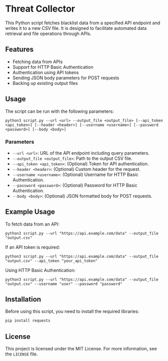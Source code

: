 # Threat Collector

This Python script fetches blacklist data from a specified API endpoint and writes it to a new CSV file. It is designed to facilitate automated data retrieval and file operations through APIs.

## Features

- Fetching data from APIs
- Support for HTTP Basic Authentication
- Authentication using API tokens
- Sending JSON body parameters for POST requests
- Backing up existing output files

## Usage

The script can be run with the following parameters:

```
python3 script.py --url <url> --output_file <output_file> [--api_token <api_token>] [--header <header>] [--username <username>] [--password <password>] [--body <body>]
```

### Parameters

- `--url <url>`: URL of the API endpoint including query parameters.
- `--output_file <output_file>`: Path to the output CSV file.
- `--api_token <api_token>`: (Optional) Token for API authentication.
- `--header <header>`: (Optional) Custom header for the request.
- `--username <username>`: (Optional) Username for HTTP Basic Authentication.
- `--password <password>`: (Optional) Password for HTTP Basic Authentication.
- `--body <body>`: (Optional) JSON formatted body for POST requests.

## Example Usage

To fetch data from an API:

```
python3 script.py --url "https://api.example.com/data" --output_file "output.csv"
```

If an API token is required:

```
python3 script.py --url "https://api.example.com/data" --output_file "output.csv" --api_token "your_api_token"
```

Using HTTP Basic Authentication:

```
python3 script.py --url "https://api.example.com/data" --output_file "output.csv" --username "user" --password "password"
```

## Installation

Before using this script, you need to install the required libraries:

```bash
pip install requests

```

## License

This project is licensed under the MIT License. For more information, see the `LICENSE` file.

